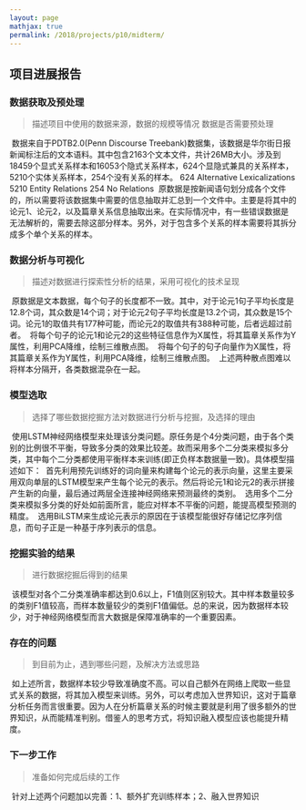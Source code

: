 ```yaml
---
layout: page
mathjax: true
permalink: /2018/projects/p10/midterm/
---
```


## 项目进展报告

### 数据获取及预处理

> 描述项目中使用的数据来源，数据的规模等情况
> 数据是否需要预处理

  数据来自于PDTB2.0(Penn Discourse Treebank)数据集，该数据是华尔街日报新闻标注后的文本语料。其中包含2163个文本文件，共计26MB大小。涉及到18459个显式关系样本和16053个隐式关系样本，624个显隐式兼具的关系样本，5210个实体关系样本，254个没有关系的样本。
624 Alternative Lexicalizations
5210 Entity Relations
254 No Relations
  原数据是按新闻语句划分成各个文件的，所以需要将该数据集中需要的信息抽取并汇总到一个文件中。主要是将其中的论元1、论元2，以及篇章关系信息抽取出来。在实际情况中，有一些错误数据是无法解析的，需要去除这部分样本。另外，对于包含多个关系的样本需要将其拆分成多个单个关系的样本。

### 数据分析与可视化

> 描述对数据进行探索性分析的结果，采用可视化的技术呈现

  原数据是文本数据，每个句子的长度都不一致。其中，对于论元1句子平均长度是12.8个词，其众数是14个词；对于论元2句子平均长度是13.2个词，其众数是15个词。论元1的取值共有177种可能，而论元2的取值共有388种可能，后者远超过前者。
  将每个句子的论元1和论元2的这些特征信息作为X属性，将其篇章关系作为Y属性，利用PCA降维，绘制三维散点图。
  将每个句子的句子向量作为X属性，将其篇章关系作为Y属性，利用PCA降维，绘制三维散点图。
  上述两种散点图难以将样本分隔开，各类数据混杂在一起。

### 模型选取

> 选择了哪些数据挖掘方法对数据进行分析与挖掘，及选择的理由

  使用LSTM神经网络模型来处理该分类问题。原任务是个4分类问题，由于各个类别的比例很不平衡，导致多分类的效果比较差。故而采用多个二分类来模拟多分类，其中每个二分类都使用平衡样本来训练(即正负样本数据量一致)。具体模型描述如下：
  首先利用预先训练好的词向量来构建每个论元的表示向量，这里主要采用双向单层的LSTM模型来产生每个论元的表示。然后将论元1和论元2的表示拼接产生新的向量，最后通过两层全连接神经网络来预测最终的类别。
  选用多个二分类来模拟多分类的好处如前面所言，能应对样本不平衡的问题，能提高模型预测的精度。
  选用BiLSTM来生成论元表示的原因在于该模型能很好存储记忆序列信息，而句子正是一种基于序列表示的信息。

### 挖掘实验的结果

> 进行数据挖掘后得到的结果

  该模型对各个二分类准确率都达到0.6以上，F1值则区别较大。其中样本数量较多的类别F1值较高，而样本数量较少的类别F1值偏低。总的来说，因为数据样本较少，对于神经网络模型而言大数据是保障准确率的一个重要因素。

### 存在的问题

> 到目前为止，遇到哪些问题，及解决方法或思路

  如上述所言，数据样本较少导致准确度不高。可以自己额外在网络上爬取一些显式关系的数据，将其加入模型来训练。另外，可以考虑加入世界知识，这对于篇章分析任务而言很重要。因为人在分析篇章关系的时候主要就是利用了很多额外的世界知识，从而能精准判别。借鉴人的思考方式，将知识融入模型应该也能提升精度。

### 下一步工作

> 准备如何完成后续的工作

  针对上述两个问题加以完善：1、额外扩充训练样本；2、融入世界知识
